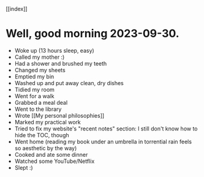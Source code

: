 [[index]]
# Well, good morning 2023-09-30.
 - Woke up (13 hours sleep, easy)
 - Called my mother :)
 - Had a shower and brushed my teeth
 - Changed my sheets
 - Emptied my bin
 - Washed up and put away clean, dry dishes
 - Tidied my room
 - Went for a walk
 - Grabbed a meal deal
 - Went to the library
 - Wrote [[My personal philosophies]]
 - Marked my practical work
 - Tried to fix my website's "recent notes" section: I still don't know how to hide the TOC, though
 - Went home (reading my book under an umbrella in torrential rain feels so aesthetic by the way)
 - Cooked and ate some dinner
 - Watched some YouTube/Netflix
 - Slept :)